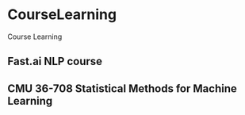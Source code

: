 # CourseLearning
Course Learning
## Fast.ai NLP course

## CMU 36-708 Statistical Methods for Machine Learning
